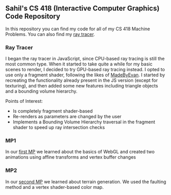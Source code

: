 ## Sahil's CS 418 (Interactive Computer Graphics) Code Repository

In this repository you can find my code for all of my CS 418 Machine Problems. You can also find my [ray tracer](ray-tracer/gpu).

### Ray Tracer
I began the ray tracer in JavaScript, since CPU-based ray tracing is still the most common type. When it started to take quite a while for my basic scenes to render,
I decided to try GPU-based ray tracing instead. I opted to use only a fragment shader, following the likes of [MadeByEvan](http://madebyevan.com/webgl-path-tracing/). I started by recreating the functionality already present in the JS version (except for texturing), and then added some new features including triangle objects and a bounding volume hierarchy.

Points of Interest:
- Is completely fragment shader-based
- Re-renders as parameters are changed by the user
- Implements a Bounding Volume Hierarchy traversal in the fragment shader to speed up ray intersection checks

### MP1
In our [first MP](mp1/mp1.html) we learned about the basics of WebGL and created two animations using affine transforms and vertex buffer changes

### MP2
In our [second MP](mp2/MP2.html) we learned about terrain generation. We used the faulting method and a vertex shader-based color map.
